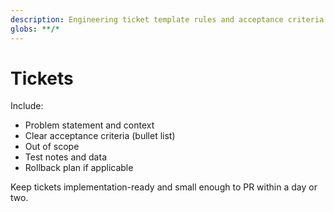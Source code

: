 ```yaml
---
description: Engineering ticket template rules and acceptance criteria patterns
globs: **/*
---
```


# Tickets

Include:
- Problem statement and context
- Clear acceptance criteria (bullet list)
- Out of scope
- Test notes and data
- Rollback plan if applicable

Keep tickets implementation-ready and small enough to PR within a day or two.


